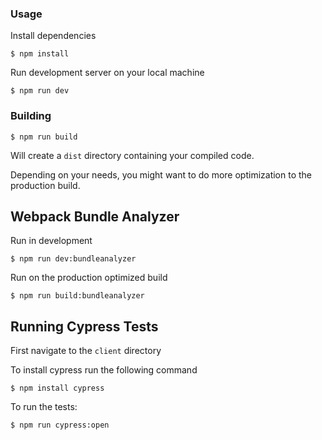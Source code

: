 ### Usage

Install dependencies

```
$ npm install
```

Run development server on your local machine

```
$ npm run dev
```

### Building

```
$ npm run build
```

Will create a `dist` directory containing your compiled code.

Depending on your needs, you might want to do more optimization to the production build.

## Webpack Bundle Analyzer

Run in development

```
$ npm run dev:bundleanalyzer
```

Run on the production optimized build

```
$ npm run build:bundleanalyzer
```

## Running Cypress Tests

First navigate to the `client` directory

To install cypress run the following command
```
$ npm install cypress
```
To run the tests:

```
$ npm run cypress:open
```



